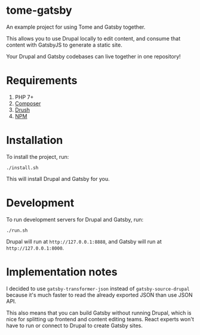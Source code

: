 # tome-gatsby

An example project for using Tome and Gatsby together.

This allows you to use Drupal locally to edit content, and consume that
content with GatsbyJS to generate a static site.

Your Drupal and Gatsby codebases can live together in one repository!

# Requirements

1. PHP 7+
1. [Composer](https://getcomposer.org/download/)
1. [Drush](https://github.com/drush-ops/drush-launcher)
1. [NPM](https://www.npmjs.com/get-npm)

# Installation

To install the project, run:

`./install.sh`

This will install Drupal and Gatsby for you.

# Development

To run development servers for Drupal and Gatsby, run:

`./run.sh`

Drupal will run at `http://127.0.0.1:8888`, and Gatsby will run at
`http://127.0.0.1:8000`.

# Implementation notes

I decided to use `gatsby-transformer-json` instead of `gatsby-source-drupal`
because it's much faster to read the already exported JSON than use JSON API.

This also means that you can build Gatsby without running Drupal, which is nice
for splitting up frontend and content editing teams. React experts won't have
to run or connect to Drupal to create Gatsby sites.
